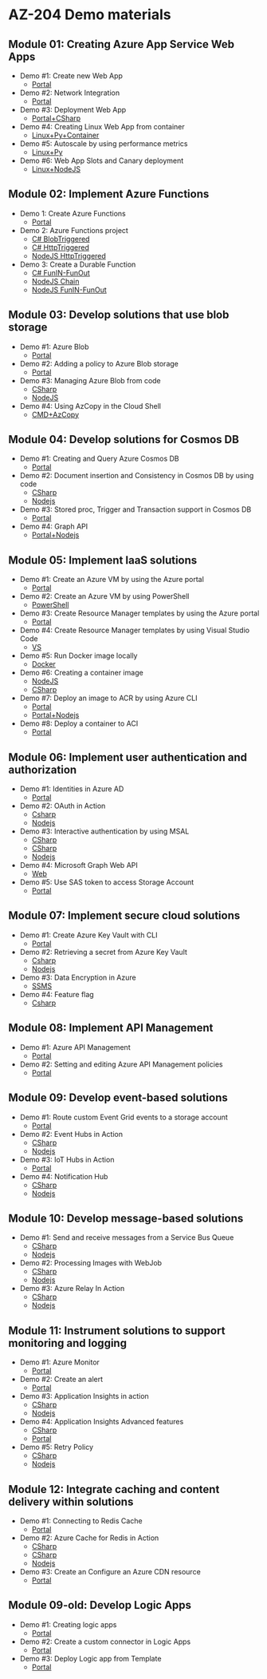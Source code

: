 # AZ-204 Demo materials

## Module 01: Creating Azure App Service Web Apps

- Demo #1: Create new Web App 
  - [Portal](/M01/Demo%20%231%20-%20Just%20WebApp/Demo.md)
- Demo #2: Network Integration
  - [Portal](/M01/Demo%20%232%20-%20TrafficManager/Demo.md)
- Demo #3: Deployment Web App 
  - [Portal+CSharp](/M01/Demo%20%233%20-%20CD%20WebApp/Demo.md)
- Demo #4: Creating Linux Web App from container 
  - [Linux+Py+Container](/M01/Demo%20%234%20-%20Linux%20py/Demo.md)
- Demo #5: Autoscale by using performance metrics
  - [Linux+Py](/M01/Demo%20%235%20-%20Autoscale/Demo.md)
- Demo #6: Web App Slots and Canary deployment
  - [Linux+NodeJS](/M01/Demo%20%236%20-%20Slot/Demo.md)

## Module 02: Implement Azure Functions

- Demo 1: Create Azure Functions 
  - [Portal](/M02/Demo%20%231%20Function/Demo.md)
- Demo 2: Azure Functions project 
  - [C# BlobTriggered](/M02/Demo%20%232%20FunctionProject/CSharpDemo1.md) 
  - [C# HttpTriggered](/M02/Demo%20%232%20FunctionProject/CSharpDemo2.md) 
  - [NodeJS HttpTriggered](/M02/Demo%20%232%20FunctionProject/NodeJSDemo.md)
- Demo 3: Create a Durable Function 
  - [C# FunIN-FunOut](/M02/Demo%20%233%20DurableFunction/Demo-csharp.md)
  - [NodeJS Chain](/M02/Demo%20%233%20DurableFunction/Demo-nodejs1.md) 
  - [NodeJS FunIN-FunOut](/M02/Demo%20%233%20DurableFunction/Demo-nodejs2.md)


## Module 03: Develop solutions that use blob storage

- Demo #1: Azure Blob
  - [Portal](/M03/Demo%20%231%20New%20Blob/Demo.md)
- Demo #2: Adding a policy to Azure Blob storage
  - [Portal](/M03/Demo%20%232%20BlobPolicy/Demo.md)
- Demo #3: Managing Azure Blob from code 
  - [CSharp](/M03/Demo%20%233%20BobProj/Demo-CSharp.md)
  - [NodeJS](/M03/Demo%20%233%20BobProj/Demo-Nodejs.md)
- Demo #4: Using AzCopy in the Cloud Shell
  - [CMD+AzCopy](/M03/Demo%20%234%20AzCopy/Demo.md)


## Module 04: Develop solutions for Cosmos DB

- Demo #1: Creating and Query Azure Cosmos DB
  - [Portal](/M04/Demo%20%231%20CreateCosmosDb/Demo.md)
- Demo #2: Document insertion and Consistency in Cosmos DB by using code
  - [CSharp](/M04/Demo%20%232%20CosmosPrj/Demo-CSharp.md)
  - [Nodejs](/M04/Demo%20%232%20CosmosPrj/Demo-Nodejs.md)
- Demo #3: Stored proc, Trigger and Transaction support in Cosmos DB
  - [Portal](/M04/Demo%20%233%20SP,Triggers/Demo.md)
- Demo #4: Graph API
  - [Portal+Nodejs](/M04/Demo%20%234%20Graph/Demo.md)

## Module 05: Implement IaaS solutions

- Demo #1: Create an Azure VM by using the Azure portal
  - [Portal](/M05/Demo%20%231%20-%20VM/Demo.md)
- Demo #2: Create an Azure VM by using PowerShell
  - [PowerShell](/M05/Demo%20%232%20-%20PS%20VM/Demo.md)
- Demo #3: Create Resource Manager templates by using the Azure portal
  - [Portal](/M05/Demo%20%233%20-%20Template%20Portal/Demo.md)
- Demo #4: Create Resource Manager templates by using Visual Studio Code
  - [VS](/M05/Demo%20%234%20-%20Template%20VSCode/Demo.md)
- Demo #5: Run Docker image locally
  - [Docker](/M05/Demo%20%235%20-%20Docker%20Local/Demo.md)
- Demo #6: Creating a container image
  - [NodeJS](/M05/Demo%20%236%20-%20Docker%20Img/Demo-Nodejs.md)
  - [CSharp](/M05/Demo%20%236%20-%20Docker%20Img/Demo-CSharp.md)
- Demo #7: Deploy an image to ACR by using Azure CLI
  - [Portal](/M05/Demo%20%237%20-%20ACR/Demo.md)
  - [Portal+Nodejs](/M05/Demo%20%237%20-%20ACR/Demo-extra.md)
- Demo #8: Deploy a container to ACI
  - [Portal](/M05/Demo%20%238%20-%20ACI/Demo.md)


## Module 06: Implement user authentication and authorization

- Demo #1: Identities in Azure AD
  - [Portal](/M06/Demo%20%231%20-%20Identities/Demo.md)
- Demo #2: OAuth in Action
  - [Csharp](/M06/Demo%20%232%20-%20OAuthADAL/Demo-scharp.md)
  - [Nodejs](/M06/Demo%20%232%20-%20OAuthADAL/Demo-nodejs.md)
- Demo #3: Interactive authentication by using MSAL
  - [CSharp](/M06/Demo%20%233%20-%20MSAL/Demo-csharp1.md)
  - [CSharp](/M06/Demo%20%233%20-%20MSAL/Demo-csharp2.md)
  - [Nodejs](/M06/Demo%20%233%20-%20MSAL/Demo-nodejs.md)
- Demo #4: Microsoft Graph Web API
  - [Web](/M06/Demo%20%234%20-%20Graph/Demo.md)
- Demo #5: Use SAS token to access Storage Account
  - [Portal](/M06/Demo%20%235%20-%20SAS/Demo.md)


## Module 07: Implement secure cloud solutions

- Demo #1: Create Azure Key Vault  with CLI
  - [Portal](/M07/Demo%20%231%20-%20Keyvault/Demo.md)
- Demo #2: Retrieving a secret from Azure Key Vault 
  - [Csharp](/M07/Demo%20%232%20-%20ReadSecreet/Demo-csharp.md)
  - [Nodejs](/M07/Demo%20%232%20-%20ReadSecreet/Demo-nodejs.md)
- Demo #3: Data Encryption in Azure
  - [SSMS](/M07/Demo%20%233%20-%20AlwaysEncrypt/Demo.md)
- Demo #4: Feature flag
  - [Csharp](/M07/Demo%20%237%20-%20Feature%20Flag/Demo-csharp.md)
## Module 08: Implement API Management

- Demo #1: Azure API Management
  - [Portal](/M08/Demo%20%231%20-%20APIM/Demo.md)
- Demo #2: Setting and editing Azure API Management policies
  - [Portal](/M08/Demo%20%232%20-%20API%20Policy/Demo.md)

## Module 09: Develop event-based solutions

- Demo #1: Route custom Event Grid events to a storage account
  - [Portal](/M09/Demo%20%231%20-%20EventGrid/Demo.md)
- Demo #2: Event Hubs in Action
  - [CSharp](/M09/Demo%20%232%20-%20EventHub/Demo-csharp.md)
  - [Nodejs](/M09/Demo%20%232%20-%20EventHub/Demo-nodejs.md)
- Demo #3: IoT Hubs in Action
  - [Portal](/M09/Demo%20%233%20-%20IoTHub/Demo.md)
- Demo #4: Notification Hub
  - [CSharp](/M09/Demo%20%234%20-%20NHub/Demo-CSharp.md)
  - [Nodejs](/M09/Demo%20%234%20-%20NHub/Demo-Nodejs.md)

## Module 10: Develop message-based solutions

- Demo #1: Send and receive messages from a Service Bus Queue
  - [CSharp](/M10/Demo%20%231%20-%20ServiceBus/Demo-csharp.md)
  - [Nodejs](/M10/Demo%20%231%20-%20ServiceBus/Demo-nodejs.md)
- Demo #2: Processing Images with WebJob
  - [CSharp](/M10/Demo%20%232%20-%20Queue/Demo-csharp.md)
  - [Nodejs](/M10/Demo%20%232%20-%20Queue/Demo-nodejs.md)
- Demo #3: Azure Relay In Action
  - [CSharp](/M10/Demo%20%233%20-%20Relay/Demo-csharp.md)
  - [Nodejs](/M10/Demo%20%233%20-%20Relay/Demo-nodejs.md)


## Module 11: Instrument solutions to support monitoring and logging

- Demo #1: Azure Monitor
  - [Portal](/M11/Demo%20%231%20-%20Monitor/Demo.md)
- Demo #2: Create an alert
  - [Portal](/M11/Demo%20%232%20-%20Alerts/Demo.md)
- Demo #3: Application Insights in action
  - [CSharp](/M11/Demo%20%233%20-%20AI%20Action/Demo-csharp.md)
  - [Nodejs](/M11/Demo%20%233%20-%20AI%20Action/Demo-nodejs.md)
- Demo #4: Application Insights Advanced features
  - [CSharp](/M11/Demo%20%234%20-%20AI%20Advanced/Demo.md)
  - [Portal](/M11/Demo%20%234%20-%20AI%20Advanced/Demo-map.md)
- Demo #5: Retry Policy
  - [CSharp](/M11/Demo%20%235%20-%20Retry/Demo-scharp.md)
  - [Nodejs](/M11/Demo%20%235%20-%20Retry/Demo-nodejs.md)


## Module 12: Integrate caching and content delivery within solutions

- Demo #1: Connecting to Redis Cache
  - [Portal](/M12/Demo%20%231%20-%20Redis/Demo.md)
- Demo #2: Azure Cache for Redis in Action
  - [CSharp](/M12/Demo%20%232%20-%20Redis%20Code/Demo-csharp.md)
  - [CSharp](/M12/Demo%20%232%20-%20Redis%20Code/Demo-session.md)
  - [Nodejs](/M12/Demo%20%232%20-%20Redis%20Code/Demo-nodejs.md)
- Demo #3: Create an Configure an Azure CDN resource
  - [Portal](/M12/Demo%20%233%20-%20CDN/Demo.md)

## Module 09-old: Develop Logic Apps

- Demo #1: Creating logic apps
  - [Portal](/M09-old/Demo%20%231%20-%20Logic%20App/Demo.md)
- Demo #2: Create a custom connector in Logic Apps
  - [Portal](/M09-old/Demo%20%232%20-%20CustomConnector/Demo.md)
- Demo #3: Deploy Logic app from Template
  - [Portal](/M09-old/Demo%20%233%20-%20Deploying%20Logic%20App/Demo.md)

